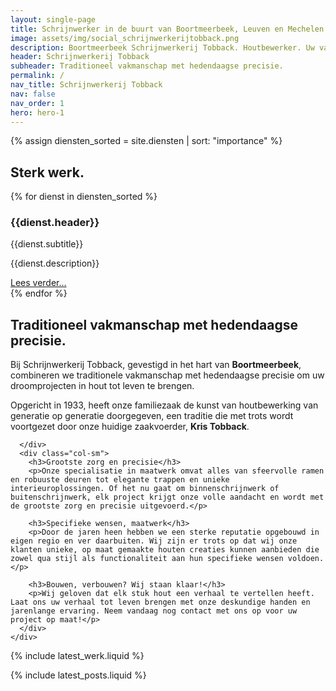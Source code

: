 ```yaml
---
layout: single-page
title: Schrijnwerker in de buurt van Boortmeerbeek, Leuven en Mechelen
image: assets/img/social_schrijnwerkerijtobback.png
description: Boortmeerbeek Schrijnwerkerij Tobback. Houtbewerker. Uw vakman. Regio Boortmeerbeek, Mechelen, Leuven en Aarschot.
header: Schrijnwerkerij Tobback
subheader: Traditioneel vakmanschap met hedendaagse precisie.
permalink: /
nav_title: Schrijnwerkerij Tobback
nav: false
nav_order: 1
hero: hero-1
---
```


{% assign diensten_sorted = site.diensten | sort: "importance" %}

<section id="section-home-diensten">
  <div class="container pt-5 pb-5">
    <div class="row">
      <div class="col-md-12">
        <h2 class="text-white">Sterk werk.</h2>
      </div>
    </div>
    <div class="row">
      {% for dienst in diensten_sorted %}
        <div class="col-xs-12 col-md-6 col-lg-4 mb-5">
          <h3 class="text-white">{{dienst.header}}</h3>
          <div class="dienst-sub text-white">{{dienst.subtitle}}</div>
          <p class="text-white">{{dienst.description}}</p>
          <a href="{{dienst.url}}" class="btn btn-outline-light btn-sm" role="button" aria-pressed="true">Lees verder...</a>
        </div>
      {% endfor %}
    </div>
  </div>
</section>


<section id="section-home-overons">
  <div class="container mt-5">
    <div class="row">
      <div class="col-sm">
        <h2>Traditioneel vakmanschap met hedendaagse precisie.</h2>
        <p>Bij Schrijnwerkerij Tobback, gevestigd in het hart van <strong>Boortmeerbeek</strong>, combineren we traditionele vakmanschap met hedendaagse precisie om uw droomprojecten in hout tot leven te brengen.</p>
        <p>Opgericht in 1933, heeft onze familiezaak de kunst van houtbewerking van generatie op generatie doorgegeven, een traditie die met trots wordt voortgezet door onze huidige zaakvoerder, <strong>Kris Tobback</strong>.</p>

        
      </div>
      <div class="col-sm">
        <h3>Grootste zorg en precisie</h3>
        <p>Onze specialisatie in maatwerk omvat alles van sfeervolle ramen en robuuste deuren tot elegante trappen en unieke interieuroplossingen. Of het nu gaat om binnenschrijnwerk of buitenschrijnwerk, elk project krijgt onze volle aandacht en wordt met de grootste zorg en precisie uitgevoerd.</p>

        <h3>Specifieke wensen, maatwerk</h3>
        <p>Door de jaren heen hebben we een sterke reputatie opgebouwd in eigen regio en ver daarbuiten. Wij zijn er trots op dat wij onze klanten unieke, op maat gemaakte houten creaties kunnen aanbieden die zowel qua stijl als functionaliteit aan hun specifieke wensen voldoen.</p>

        <h3>Bouwen, verbouwen? Wij staan klaar!</h3>
        <p>Wij geloven dat elk stuk hout een verhaal te vertellen heeft. Laat ons uw verhaal tot leven brengen met onze deskundige handen en jarenlange ervaring. Neem vandaag nog contact met ons op voor uw project op maat!</p>
      </div>
    </div>
  </div>
</section>

{% include latest_werk.liquid %}

{% include latest_posts.liquid %}



  





